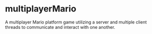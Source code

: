 # multiplayerMario
A multiplayer Mario platform game utilizing a server and multiple client threads to communicate and interact with one another.
